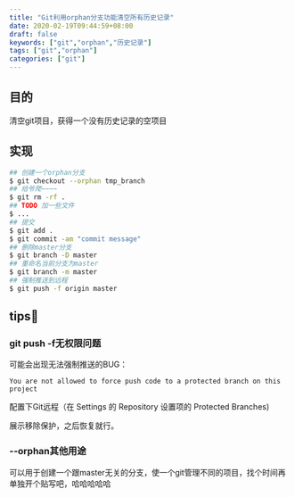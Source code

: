```yaml
---
title: "Git利用orphan分支功能清空所有历史记录"
date: 2020-02-19T09:44:59+08:00
draft: false
keywords: ["git","orphan","历史记录"]
tags: ["git","orphan"]
categories: ["git"]
---
```


## 目的

清空git项目，获得一个没有历史记录的空项目

## 实现

```sh 
## 创建一个orphan分支
$ git checkout --orphan tmp_branch
## 给爷爬~~~~
$ git rm -rf .
## TODO 加一些文件
$ ... 
## 提交
$ git add .
$ git commit -am "commit message"
## 删除master分支
$ git branch -D master
## 重命名当前分支为master
$ git branch -m master
## 强制推送到远程
$ git push -f origin master
```

## tips📌

### git push -f无权限问题
可能会出现无法强制推送的BUG：

```
You are not allowed to force push code to a protected branch on this project
```

配置下Git远程（在 Settings 的 Repository 设置项的 Protected Branches)

展示移除保护，之后恢复就行。

### --orphan其他用途
可以用于创建一个跟master无关的分支，使一个git管理不同的项目，找个时间再单独开个贴写吧，哈哈哈哈哈
